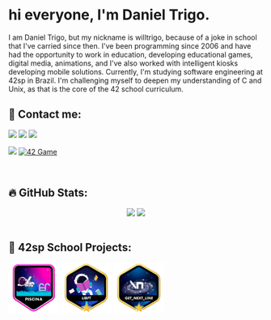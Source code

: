<h1>
	hi everyone, I'm Daniel Trigo.
</h1>
I am Daniel Trigo, but my nickname is willtrigo, because of a joke in school that I've carried since then. I've been programming since 2006 and have had the opportunity to work in education, developing educational games, digital media, animations, and I've also worked with intelligent kiosks developing mobile solutions. Currently, I'm studying software engineering at 42sp in Brazil. I'm challenging myself to deepen my understanding of C and Unix, as that is the core of the 42 school curriculum.
<br>
<h2>
	📩 Contact me:
</h2>
<div align="left" style="display:inline_block"> 
  <a href="https://www.linkedin.com/in/will-trigo" target="_blank"><img src="https://img.shields.io/badge/LinkedIn-0077B5?style=for-the-badge&logo=linkedin&logoColor=white" target="_blank"></a>
  <a href = "mailto:wiltlrigo@gmail.com"><img src="https://img.shields.io/badge/Gmail-D14836?style=for-the-badge&logo=gmail&logoColor=white" target="_blank"></a>
  <a href="https://instagram.com/willtrigo" target="_blank"><img src="https://img.shields.io/badge/-Instagram-%23E4405F?style=for-the-badge&logo=instagram&logoColor=white" target="_blank"></a>
</div>

![](https://komarev.com/ghpvc/?username=willtrigo&color=blue)
[![42 Game](https://img.shields.io/badge/Game-profile-0a66c2?style=flat-square&logo=42&logoColor=white)](https://game.42sp.org.br/cadet/dande-je)

<br>
<h2>
	🔥 GitHub Stats:
</h2>
<div align=center>
<img src="https://github-readme-stats-wheat-two-53.vercel.app/api?username=willtrigo&theme=dark&hide_border=true&include_all_commits=false&count_private=false"width="364px"/>     <img src="https://github-readme-streak-stats.herokuapp.com/?user=willtrigo&theme=dark&hide_border=true" width="400px"/>
<div/>
<div align="left"> <div/>
<br>
<h2>
	🏅 42sp School Projects:
</h2>
<a href="https://github.com/solismesmo/42_Piscine"><img src='https://github.com/willtrigo/willtrigo/blob/main/42_badges/piscine.png' usemap="" alt='Piscine' width="100"/></a>
<a href="https://github.com/solismesmo/42_Libft"><img src='https://github.com/willtrigo/willtrigo/blob/main/42_badges/libftm.png' usemap="" alt='Libft' width="100"/></a>
<a href="https://github.com/solismesmo/42_GNL"><img src='https://github.com/willtrigo/willtrigo/blob/main/42_badges/get_next_linem.png' usemap="" alt='Get next line' width="100"/></a>

